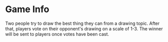 # Game Info

Two people try to draw the best thing they can from a drawing topic. 
After that, players vote on their opponent's drawing on a scale of 1-3.
The winner will be sent to players once votes have been cast.

